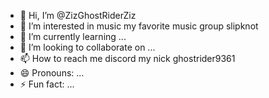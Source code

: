 - 👋 Hi, I’m @ZizGhostRiderZiz
- 👀 I’m interested in music my favorite music group slipknot
- 🌱 I’m currently learning ...
- 💞️ I’m looking to collaborate on ...
- 📫 How to reach me discord my nick ghostrider9361
- 😄 Pronouns: ...
- ⚡ Fun fact: ...

<!---
ZizGhostRiderZiz/ZizGhostRiderZiz is a ✨ special ✨ repository because its `README.md` (this file) appears on your GitHub profile.
You can click the Preview link to take a look at your changes.
--->
